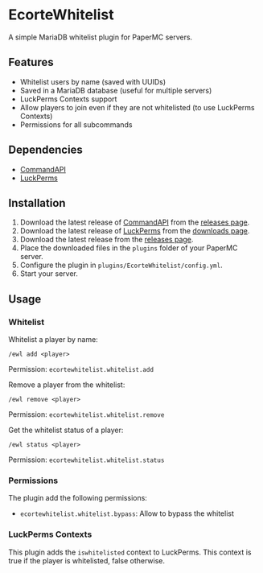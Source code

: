# EcorteWhitelist
A simple MariaDB whitelist plugin for PaperMC servers.

## Features
- Whitelist users by name (saved with UUIDs)
- Saved in a MariaDB database (useful for multiple servers)
- LuckPerms Contexts support
- Allow players to join even if they are not whitelisted (to use LuckPerms Contexts)
- Permissions for all subcommands

## Dependencies
- [CommandAPI](https://github.com/CommandAPI/CommandAPI)
- [LuckPerms](https://luckperms.net/)

## Installation
1. Download the latest release of [CommandAPI](https://github.com/CommandAPI/CommandAPI) from the [releases page](https://github.com/CommandAPI/CommandAPI/releases).
2. Download the latest release of [LuckPerms](https://luckperms.net/) from the [downloads page](https://luckperms.net/download).
3. Download the latest release from the [releases page](https://github.com/Ecorte/EcorteWhitelist/releases).
4. Place the downloaded files in the `plugins` folder of your PaperMC server.
5. Configure the plugin in `plugins/EcorteWhitelist/config.yml`.
6. Start your server.

## Usage
### Whitelist
Whitelist a player by name:
```
/ewl add <player>
```
Permission: `ecortewhitelist.whitelist.add`

Remove a player from the whitelist:
```
/ewl remove <player>
```
Permission: `ecortewhitelist.whitelist.remove`

Get the whitelist status of a player:
```
/ewl status <player>
```
Permission: `ecortewhitelist.whitelist.status`

### Permissions
The plugin add the following permissions:
- `ecortewhitelist.whitelist.bypass`: Allow to bypass the whitelist

### LuckPerms Contexts
This plugin adds the `iswhitelisted` context to LuckPerms. This context is true if the player is whitelisted, false otherwise.